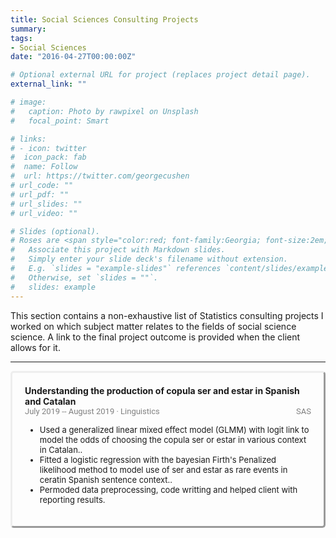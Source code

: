```yaml
---
title: Social Sciences Consulting Projects
summary:     
tags:  
- Social Sciences  
date: "2016-04-27T00:00:00Z"

# Optional external URL for project (replaces project detail page).
external_link: ""

# image:
#   caption: Photo by rawpixel on Unsplash
#   focal_point: Smart

# links:
# - icon: twitter
#  icon_pack: fab
#  name: Follow
#  url: https://twitter.com/georgecushen
# url_code: ""
# url_pdf: ""
# url_slides: ""
# url_video: ""

# Slides (optional).
# Roses are <span style="color:red; font-family:Georgia; font-size:2em;">red.</span>
#   Associate this project with Markdown slides.
#   Simply enter your slide deck's filename without extension.
#   E.g. `slides = "example-slides"` references `content/slides/example-slides.md`.
#   Otherwise, set `slides = ""`.
#   slides: example
---
```

This section contains a non-exhaustive list of Statistics consulting projects I worked on which subject matter relates to the fields of social science science. A link to the final project outcome is provided when the client allows for it.

 <!DOCTYPE html>
<html lang="en">
  <head>
  <style>
      /* The . with the boxed represents that it is a class */
      .boxed {
        border-style: outset;  
        border-radius: 5px;
        padding: 20px 20px 20px 20px;
        margin-right: 0px;
      }
   
  </style>
  </head>
  <body>
  <hr>
   <div class="boxed">
   <span style="font-weight: bold;">Understanding the production of copula ser and estar in Spanish and Catalan</span>  
    <br><span style="color:grey; font-family:roboto; font-size:13px;"> July 2019 --  August 2019 &#183 Linguistics </span> <span style="color:grey; font-family:roboto; font-size:13px;float:right;"> SAS </span>
      <ul>
      <span style="font-size:13px;">
      <li> Used a generalized linear mixed effect model (GLMM) with logit link to model the odds of choosing the copula ser or estar in various context in Catalan..</li>   
      <li> Fitted a logistic regression with the bayesian Firth's Penalized likelihood method to model use of ser and estar as rare events in ceratin Spanish sentence context..</li>   
      <li> Permoded data preprocessing, code writting and helped client with reporting results.</li>  
      </span>  
      </ul>
    </div>
  </body>
</html>  
